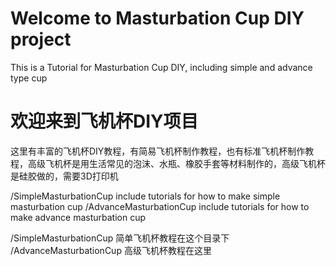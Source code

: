 # Welcome to Masturbation Cup DIY project
This is a Tutorial for Masturbation Cup DIY, including simple and advance type cup
# 欢迎来到飞机杯DIY项目
这里有丰富的飞机杯DIY教程，有简易飞机杯制作教程，也有标准飞机杯制作教程，高级飞机杯是用生活常见的泡沫、水瓶、橡胶手套等材料制作的，高级飞机杯是硅胶做的，需要3D打印机

/SimpleMasturbationCup include tutorials for how to make simple masturbation cup
/AdvanceMasturbationCup include tutorials for how to make advance masturbation cup

/SimpleMasturbationCup 简单飞机杯教程在这个目录下
/AdvanceMasturbationCup 高级飞机杯教程在这里

